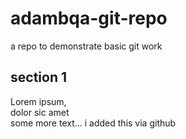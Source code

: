 # adambqa-git-repo
a repo to demonstrate basic git work
## section 1
Lorem ipsum,  
dolor sic amet  
some more text... 
i added this via github
